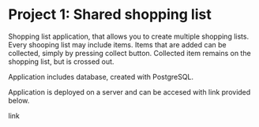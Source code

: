 # Project 1: Shared shopping list

Shopping list application, that allows you to create multiple shopping lists. Every shooping list may include items. Items that are added can be collected, simply by pressing collect button. Collected item remains on the shopping list, but is crossed out. 

Application includes database, created with PostgreSQL.

Application is deployed on a server and can be accesed with link provided below.

link
